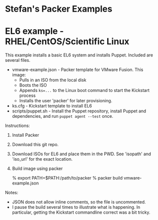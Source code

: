 Stefan's Packer Examples
========================

# EL6 example - RHEL/CentOS/Scientific Linux

This example installs a basic EL6 system and installs Puppet. Included are several files.
   - vmware-example.json - Packer template for VMware Fusion. This image:
     - Pulls in an ISO from the local disk
     - Boots the ISO
     - Appends `ks=...` to the Linux boot command to start the Kickstart process
     - Installs the user 'packer' for later provisioning.
   - ks.cfg - Kickstart template to install EL6
   - scripts/puppet.sh - Install the Puppet repository, install Puppet and dependencies, and run `puppet agent --test` once.

Instructions:

1. Install Packer
2. Download this git repo.
3. Download ISOs for EL6 and place them in the PWD. See 'isopath' and 'iso_url' for the exact location.
3. Build image using packer

    % export PATH=$PATH:/path/to/packer
    % packer build vmware-example.json

Notes:

  * JSON does not allow inline comments, so the file is uncommented.
  * I pause the build several times to illustrate what is happening. In particular, getting the Kickstart commandline correct was a bit tricky.


